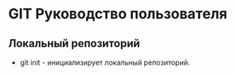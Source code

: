 # GIT Руководство пользователя
## Локальный репозиторий
* git init - инициализирует локальный репозиторий.